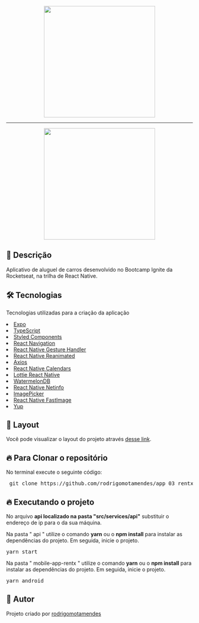 <p align="center">
  <img src="https://i.imgur.com/KjmzIID.png" width="300">
</p>

<hr size="2" width="100%" align="center" noshade>

  <p align="center">
   <img src="mobile-app-rentx/assets/rentX_chapter_IV.gif" width="300">
  </p>

<h2>🚀 Descrição</h2>

  <p>Aplicativo de aluguel de carros desenvolvido no Bootcamp Ignite da Rocketseat, na trilha de React Native.</p>

<h2>🛠 Tecnologias</h2>

<p> Tecnologias utilizadas para a criação da aplicação</p>

<u>
 <li>
  <a href='https://expo.dev/' target="_blank" rel="nofollow">Expo</a>
 </li>
 <li>
  <a href='https://www.typescriptlang.org/' target="_blank" rel="nofollow">TypeScript</a>
 </li>
 <li>
  <a href='https://styled-components.com/' target="_blank" rel="nofollow">Styled Components</a>
 </li>
 <li>
  <a href='https://reactnavigation.org/' target="_blank" rel="nofollow">React Navigation</a>
 </li>
 <li>
  <a href='https://docs.swmansion.com/react-native-gesture-handler/' target="_blank" rel="nofollow">React Native Gesture Handler</a>
 </li>
 <li>
  <a href='https://docs.swmansion.com/react-native-reanimated/' target="_blank" rel="nofollow">React Native Reanimated</a>
 </li>
 <li>
  <a href='https://github.com/axios/axios' target="_blank" rel="nofollow">Axios</a>
 </li>
 <li>
  <a href='https://github.com/wix/react-native-calendars' target="_blank" rel="nofollow">React Native Calendars</a>
 </li>
 <li>
  <a href='https://github.com/lottie-react-native/lottie-react-native' target="_blank" rel="nofollow">Lottie React Native</a>
 </li>
 <li>
  <a href='https://github.com/Nozbe/WatermelonDB' target="_blank" rel="nofollow">WatermelonDB</a>
 </li>
 <li>
  <a href='https://github.com/react-native-netinfo/react-native-netinfo' target="_blank" rel="nofollow">React Native Netinfo</a>
 </li>
 <li>
  <a href='https://docs.expo.dev/versions/latest/sdk/imagepicker/' target="_blank" rel="nofollow">ImagePicker</a>
 </li>
 <li>
  <a href='https://github.com/DylanVann/react-native-fast-image' target="_blank" rel="nofollow">React Native FastImage</a>
 </li>
 <li>
  <a href='https://github.com/jquense/yup' target="_blank" rel="nofollow">Yup</a>
 </li>
</u>

<h2>🔖 Layout</h2>

Você pode visualizar o layout do projeto através [desse link](https://www.figma.com/file/VrlBE1MjvDv0vq3gCvwvGE/RentX-Ignite?node-id=0%3A1).

<h2>🔥 Para Clonar o repositório</h2>

<p>No terminal execute o seguinte código: </p>

<div class="highlight highlight-source-shell">
 <pre>
 git clone https://github.com/rodrigomotamendes/app_03_rentx_ignite_rn
</pre>

</div>

<h2>🔥 Executando o projeto</h2>

<p>No arquivo <b>api localizado na pasta "src/services/api"</b> substituir o endereço de ip para o da sua máquina. </p>

<p>Na pasta " api " utilize o comando <b>yarn</b> ou o <b>npm install</b> para instalar as dependências do projeto.
Em seguida, inicie o projeto. </p>

<div class="highlight highlight-source-shell">
<pre>
yarn start
</pre>
</div>

<p>Na pasta " mobile-app-rentx " utilize o comando <b>yarn</b> ou o <b>npm install</b> para instalar as dependências do projeto.
Em seguida, inicie o projeto. </p>

<div class="highlight highlight-source-shell">
<pre>
yarn android
</pre>
</div>

<h2>💜 Autor</h2>

<p>Projeto criado por <a href='https://www.linkedin.com/in/rodrigo-mota-mendes/' rel="nofollow">rodrigomotamendes</a></p>
